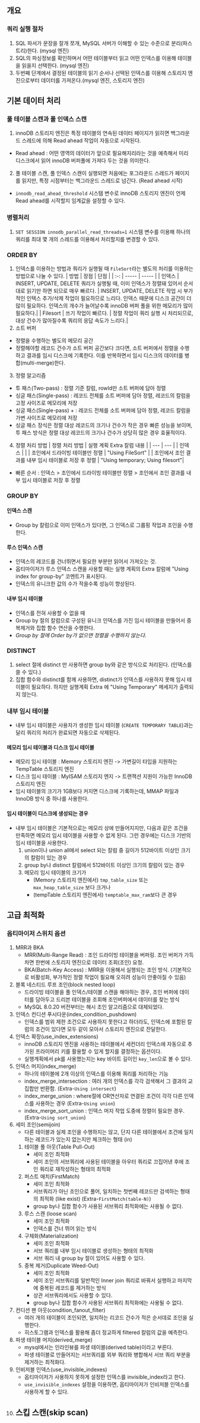 ## 개요
### 쿼리 실행 절차
1. SQL 파서가 문장을 잘개 쪼개, MySQL 서버가 이해할 수 있는 수준으로 분리(파스트리)한다. (mysql 엔진)
2. SQL의 파싱정보를 확인하며서 어떤 테이블부터 읽고 어떤 인덱스를 이용해 테이블을 읽을지 선택한다. (mysql 엔진)
3. 두번째 단계에서 결정된 테이블의 읽기 순서나 선택된 인덱스를 이용해 스토리지 엔진으로부터 데이터를 가져온다.(mysql 엔진, 스토리지 엔진)
## 기본 데이터 처리
### 풀 테이블 스캔과 풀 인덱스 스캔
1. innoDB 스토리지 엔진은 특정 테이블의 연속된 데이터 페이지가 읽히면 백그라운드 스레드에 의해 Read ahead 작업이 자동으로 시작된다.
  - Read ahead : 어떤 영역의 데이터가 앞으로 필요해지리라는 것을 예측해서 미리 디스크에서 읽어 innoDB 버퍼풀에 가져다 두는 것을 의미한다.
2. 풀 테이블 스캔, 풀 인덱스 스캔이 실행되면 처음에는 포그라운드 스레드가 페이지를 읽지만, 특정 시점부터는 백그라운드 스레드로 넘긴다. (Read ahead 시작)
  - `innodb_read_ahead_threshold` 시스템 변수로 innoDB 스토리지 엔진이 언제 Read ahead를 시작할지 임계값을 설정할 수 있다.
### 병렬처리
1. `SET SESSION innodb_parallel_read_threads=1` 시스템 변수를 이용해 하나의 쿼리를 최대 몇 개의 스레드를 이용해서 처리할지를 변경할 수 있다.
### ORDER BY
1. 인덱스를 이용하는 방법과 쿼리가 실행될 때 `FileSort`라는 별도의 처리를 이용하는 방법으로 나눌 수 있다.
   | 방법 | 장점 | 단점 |
   | :-: | ----- | ----- |
   | 인덱스 | INSERT, UPDATE, DELETE 쿼리가 실행될 때, 이미 인덱스가 정렬돼 있어서 순서대로 읽기만 하면 되므로 매우 빠르다. | INSERT, UPDATE, DELETE 작업 시 부가적인 인텍스 추가/삭제 작업이 필요하므로 느리다. 인덱스 때문에 디스크 공간이 더 많이 필요하다. 인덱스의 개수가 늘어날수록 innoDB 버퍼 풀을 위한 메모리가 많이 필요하다.|
   | Filesort | 쓰기 작업이 빠르다. | 정렬 작업이 쿼리 실행 시 처리되므로, 대상 건수가 많아질수록 쿼리의 응답 속도가 느리다.|
2. 소트 버퍼
  - 정렬을 수행하는 별도의 메모리 공간
  - 정렬해야할 레코드 건수가 소트 버퍼 공간보다 크다면, 소트 버퍼에서 정렬을 수행하고 결과를 임시 디스크에 기록한다. 이를 반복하면서 임시 디스크의 데이터를 병합(multi-merge)한다.
3. 정렬 알고리즘
  - 투 패스(Two-pass) : 정렬 기준 칼럼, rowId만 소트 버퍼에 담아 정렬
  - 싱글 패스(Single-pass) : 레코드 전체를 소트 버퍼에 담아 정렬, 레코드의 칼럼을 고정 사이즈로 메모리에 저장
  - 싱글 패스(Single-pass) + : 레코드 전체를 소트 버퍼에 담아 정렬, 레코드 칼럼을 가변 사이즈로 메모리에 저장
  - 싱글 패스 장식은 정렬 대상 레코드의 크기나 건수가 작은 경우 빠른 성능을 보이며, 투 패스 방식은 정렬 대상 레코드의 크기나 건수가 상당히 많은 경우 효율적이다.
4. 정렬 처리 방법
   | 정렬 처리 방법 | 실행 계획 Extra 칼럼 내용 | 
   | --- | --- |
   | 인덱스 |  |
   | 조인에서 드라이빙 테이블만 정렬 | "Using FileSort" |
   | 조인에서 조인 결과를 내부 임시 테이블로 저장 후 정렬 | "Using temporary; Using filesort"|
  - 빠른 순서 : 인덱스 > 조인에서 드라이빙 테이블만 정렬 > 조인에서 조인 결과를 내부 임시 테이블로 저장 후 정렬
### GROUP BY
#### 인덱스 스캔
- Group by 칼럼으로 이미 인덱스가 있다면, 그 인덱스로 그룹핑 작업과 조인을 수행한다. 
#### 루스 인덱스 스캔 
- 인덱스의 레코드를 건너뛰면서 필요한 부분만 읽어서 가져오는 것.
- 옵티마이저가 루스 인덱스 스캔을 사용할 때는 실행 계획의 Extra 칼럼에 "Using index for group-by" 코멘트가 표시된다.
- 인덱스의 유니크한 값의 수가 적을수록 성능이 향상된다.
#### 내부 임시 테이블
- 인덱스를 전혀 사용할 수 없을 때
- Group by 절의 칼럼으로 구성된 유니크 인덱스를 가진 임시 테이블을 만들어서 중복제거와 집합 함수 연산을 수행한다.
- *Group by 절에 Order by가 없으면 정렬을 수행하지 않는다.*
### DISTINCT 
1. select 절에 distinct 만 사용하면 group by와 같은 방식으로 처리된다. (인덱스를 쓸 수 있다.)
2. 집합 함수와 distinct를 함께 사용하면, distinct가 인덱스를 사용하지 못해 임시 테이블이 필요하다. 하지만 실행계획 Extra 에 "Using Temporary" 메세지가 출력되지 않는다.
### 내부 임시 테이블 
- 내부 임시 테이블은 사용자가 생성한 임시 테이블 (`CREATE TEMPORARY TABLE`)과는 달리 쿼리의 처리가 완료되면 자동으로 삭제된다.
#### 메모리 임시 테이블과 디스크 임시 테이블
- 메모리 임시 테이블 : Memory 스토리지 엔진 -> 가변길이 타입을 지원하는 TempTable 스토리지 엔진
- 디스크 임시 테이블 : MyISAM 스토리지 엔지 -> 트랜잭션 지원이 가능한 InnoDB 스토리지 엔진
- 임시 테이블의 크기가 1GB보다 커지면 디스크에 기록하는데, MMAP 파일과 InnoDB 방식 중 하나를 사용한다.
#### 임시 테이블이 디스크에 생성되는 경우
- 내부 임시 테이블은 기본적으로는 메모리 상에 만들어지지만, 다음과 같은 조건을 만족하면 메모리 임시 테이블을 사용할 수 없게 된다. 그런 경우에는 디스크 기반의 임시 테이블을 사용한다.
  1. union이나 union all에서 select 되는 칼럼 중 길이가 512바이트 이상인 크기의 칼럼이 있는 경우
  2. group by나 distinct 칼럼에서 512바이트 이상인 크기의 칼럼이 있는 경우
  3. 메모리 임시 테이블의 크기가
      - (Memory 스토리지 엔진에서) `tmp_table_size` 또는 `max_heap_table_size` 보다 크거나
      - (tempTable 스토리지 엔진에서) `temptable_max_ram`보다 큰 경우
## 고급 최적화
### 옵티마이저 스위치 옵션
1. MRR과 BKA
    - MRR(Multi-Range Read) : 조인 드라이빙 테이블을 버퍼링. 조인 버퍼가 가득차면 한번에 스토리지 엔진으로 데이터 조회(조인) 요청.
    - BKA(Batch-Key Access) : MRR을 이용해서 실행되는 조인 방식. (기본적으로 비활성화, 부가적인 정렬 작업이 필요해 오히려 성능이 안좋아질 수 있음)
2. 블록 네스티드 루프 조인(block nested loop)
    - 드라이빙 테이블을 풀 인덱스/테이블 스캔을 해야하는 경우, 조인 버퍼에 데이터를 담아두고 드리븐 테이블을 조회해 조인버퍼에서 데이터를 찾는 방식
    - MySQL 8.0.20 버전부터는 해시 조인 알고리즘으로 대체되었다.
3. 인덱스 컨디션 푸시다운(index_condition_pushdown)
    - 인덱스를 범위 제한 조건으로 사용하지 못한다고 하더라도, 인덱스에 포함된 칼럼의 조건이 있다면 모두 같이 모아서 스토리지 엔진으로 잔달한다.
4. 인덱스 확장(use_index_extensions)
    - innoDB 스토리지 엔진을 사용하는 테이블에서 세컨더리 인덱스에 자동으로 추가된 프라이머리 키를 활용할 수 있게 할지를 결정하는 옵션이다.
    - 실행계획에서 pk를 사용했는지는 key 바이트 길이인 `key_len`으로 볼 수 있다.
5. 인덱스 머지(index_merge)
    - 하나의 테이블에 2개 이상의 인덱스를 이용해 쿼리를 처리하는 기능
    - index_merge_intersection : 여러 개의 인덱스를 각각 검색해서 그 결과의 교집합만 반환함. (Extra-`Using intersect`)
    - index_merge_union : where절에 OR연산자로 연결된 조건이 각각 다른 인덱스를 사용하는 경우 (Extra-`Using union`)
    - index_merge_sort_union : 인덱스 머지 작업 도중에 정렬이 필요한 경우. (Extra-`Using sort_union`)
6. 세미 조인(semijoin)
    - 다른 테이블과 실제 조인을 수행하지는 않고, 단지 다른 테이블에서 조건에 일치하는 레코드가 있는지 없는지만 체크하는 형태 (in)
    1. 테이블 풀 아웃(Table Pull-Out)
        - 세미 조인 최적화 
        - 세미 조인의 서브쿼리에 사용된 테이블을 아우터 쿼리로 끄집어낸 후에 조인 쿼리로 재작성하는 형태의 최적화
    2. 퍼스트 매치(FirstMatch)
        - 세미 조인 최적화
        - 서브쿼리가 아닌 조인으로 풀어, 일치하는 첫번째 레코드만 검색하는 형태의 최적화 (like exist) (Extra-`FirstMatch(table-N)`)
        - group by나 집합 함수가 사용된 서브쿼리 최적화에는 사용될 수 없다.
    3. 루스 스캔 (loose scan)
        - 세미 조인 최적화
        - 인덱스를 건너 뛰어 읽는 방식
    4. 구체화(Materialization)
        - 세미 조인 최적화
        - 서브 쿼리를 내부 임시 테이블로 생성하는 형태의 최적화
        - 서브 쿼리 내 group by 절이 있어도 사용할 수 있다.
    5. 중복 제거(Duplicate Weed-Out)
        - 세미 조인 최적화
        - 세미 조인 서브쿼리를 일반적인 Inner join 쿼리로 바꿔서 실행하고 마지막에 중복된 레코드를 제거하는 방식
        - 상관 서브쿼리에서도 사용할 수 있다.
        - group by나 집합 함수가 사용된 서브쿼리 최적화에는 사용될 수 없다.
7. 컨디션 팬 아웃(condition_fanout_filter)
      - 여러 개의 테이블이 조인되면, 일치하는 리코드 건수가 적은 순서데로 조인을 실행한다.
      - 히스토그램과 인덱스를 활용해 좀더 정교하게 filtered 칼럼의 값을 예측한다.
8. 파생 테이블 머지(derived_merge)
      - mysql에서는 인라인뷰를 파생 테이블(derived table)이라고 부른다.
      - 파생 테이블로 만들어지는 서브쿼리를 외부 쿼리와 병합해서 서브 쿼리 부분을 제거하는 최적화다.
9. 인비저블 인덱스(use_invisible_indexes)
      - 옵티마이저가 사용하지 못하게 설정한 인덱스를 invisible_index라고 한다.
      - `use_invisible_indexes` 설정을 이용하면, 옵티마이저가 인비저블 인덱스를 사용하게 할 수 있다.
10. 스킵 스캔(skip scan)
      -    
